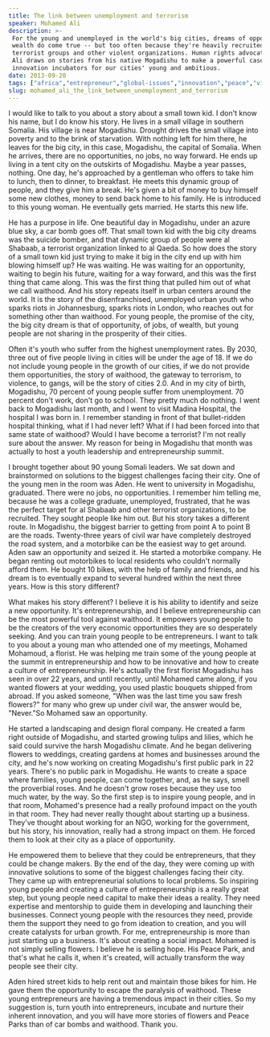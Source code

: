 ```yaml
---
title: The link between unemployment and terrorism
speaker: Mohamed Ali
description: >-
 For the young and unemployed in the world's big cities, dreams of opportunity and
 wealth do come true -- but too often because they're heavily recruited by
 terrorist groups and other violent organizations. Human rights advocate Mohamed
 Ali draws on stories from his native Mogadishu to make a powerful case for
 innovation incubators for our cities' young and ambitious.
date: 2013-09-20
tags: ["africa","entrepreneur","global-issues","innovation","peace","violence"]
slug: mohamed_ali_the_link_between_unemployment_and_terrorism
---
```


I would like to talk to you about a story about a small town kid. I don't know his name,
but I do know his story. He lives in a small village in southern Somalia. His village is
near Mogadishu. Drought drives the small village into poverty and to the brink of
starvation. With nothing left for him there, he leaves for the big city, in this case,
Mogadishu, the capital of Somalia. When he arrives, there are no opportunities, no jobs,
no way forward. He ends up living in a tent city on the outskirts of Mogadishu. Maybe a
year passes, nothing. One day, he's approached by a gentleman who offers to take him to
lunch, then to dinner, to breakfast. He meets this dynamic group of people, and they give
him a break. He's given a bit of money to buy himself some new clothes, money to send back
home to his family. He is introduced to this young woman. He eventually gets married. He
starts this new life.

He has a purpose in life. One beautiful day in Mogadishu, under an azure blue sky, a car
bomb goes off. That small town kid with the big city dreams was the suicide bomber, and
that dynamic group of people were al Shabaab, a terrorist organization linked to al
Qaeda. So how does the story of a small town kid just trying to make it big in the city end
up with him blowing himself up? He was waiting. He was waiting for an opportunity, waiting
to begin his future, waiting for a way forward, and this was the first thing that came
along. This was the first thing that pulled him out of what we call waithood. And his story
repeats itself in urban centers around the world. It is the story of the disenfranchised,
unemployed urban youth who sparks riots in Johannesburg, sparks riots in London, who
reaches out for something other than waithood. For young people, the promise of the city,
the big city dream is that of opportunity, of jobs, of wealth, but young people are not
sharing in the prosperity of their cities.

Often it's youth who suffer from the highest unemployment rates. By 2030, three out of
five people living in cities will be under the age of 18. If we do not include young
people in the growth of our cities, if we do not provide them opportunities, the story of
waithood, the gateway to terrorism, to violence, to gangs, will be the story of cities
2.0. And in my city of birth, Mogadishu, 70 percent of young people suffer from
unemployment. 70 percent don't work, don't go to school. They pretty much do nothing. I
went back to Mogadishu last month, and I went to visit Madina Hospital, the hospital I was
born in. I remember standing in front of that bullet-ridden hospital thinking, what if I
had never left? What if I had been forced into that same state of waithood? Would I have
become a terrorist? I'm not really sure about the answer. My reason for being in Mogadishu
that month was actually to host a youth leadership and entrepreneurship
summit.

I brought together about 90 young Somali leaders. We sat down and brainstormed on
solutions to the biggest challenges facing their city. One of the young men in the room was
Aden. He went to university in Mogadishu, graduated. There were no jobs, no opportunities.
I remember him telling me, because he was a college graduate, unemployed, frustrated, that
he was the perfect target for al Shabaab and other terrorist organizations, to be
recruited. They sought people like him out. But his story takes a different route. In
Mogadishu, the biggest barrier to getting from point A to point B are the roads.
Twenty-three years of civil war have completely destroyed the road system, and a motorbike
can be the easiest way to get around. Aden saw an opportunity and seized it. He started a
motorbike company. He began renting out motorbikes to local residents who couldn't
normally afford them. He bought 10 bikes, with the help of family and friends, and his
dream is to eventually expand to several hundred within the next three years. How is this
story different?

What makes his story different? I believe it is his ability to identify and seize a new
opportunity. It's entrepreneurship, and I believe entrepreneurship can be the most
powerful tool against waithood. It empowers young people to be the creators of the very
economic opportunities they are so desperately seeking. And you can train young people to
be entrepreneurs. I want to talk to you about a young man who attended one of my meetings,
Mohamed Mohamoud, a florist. He was helping me train some of the young people at the
summit in entrepreneurship and how to be innovative and how to create a culture of
entrepreneurship. He's actually the first florist Mogadishu has seen in over 22 years, and
until recently, until Mohamed came along, if you wanted flowers at your wedding, you used
plastic bouquets shipped from abroad. If you asked someone, "When was the last time you
saw fresh flowers?" for many who grew up under civil war, the answer would be, "Never."So
Mohamed saw an opportunity.

He started a landscaping and design floral company. He created a farm right outside of
Mogadishu, and started growing tulips and lilies, which he said could survive the harsh
Mogadishu climate. And he began delivering flowers to weddings, creating gardens at homes
and businesses around the city, and he's now working on creating Mogadishu's first public
park in 22 years. There's no public park in Mogadishu. He wants to create a space where
families, young people, can come together, and, as he says, smell the proverbial roses.
And he doesn't grow roses because they use too much water, by the way. So the first step is
to inspire young people, and in that room, Mohamed's presence had a really profound impact
on the youth in that room. They had never really thought about starting up a business.
They've thought about working for an NGO, working for the government, but his story, his
innovation, really had a strong impact on them. He forced them to look at their city as a
place of opportunity.

He empowered them to believe that they could be entrepreneurs, that they could be change
makers. By the end of the day, they were coming up with innovative solutions to some of
the biggest challenges facing their city. They came up with entrepreneurial solutions to
local problems. So inspiring young people and creating a culture of entrepreneurship is a
really great step, but young people need capital to make their ideas a reality. They need
expertise and mentorship to guide them in developing and launching their businesses.
Connect young people with the resources they need, provide them the support they need to
go from ideation to creation, and you will create catalysts for urban growth. For me,
entrepreneurship is more than just starting up a business. It's about creating a social
impact. Mohamed is not simply selling flowers. I believe he is selling hope. His Peace
Park, and that's what he calls it, when it's created, will actually transform the way
people see their city.

Aden hired street kids to help rent out and maintain those bikes for him. He gave them the
opportunity to escape the paralysis of waithood. These young entrepreneurs are having a
tremendous impact in their cities. So my suggestion is, turn youth into entrepreneurs,
incubate and nurture their inherent innovation, and you will have more stories of flowers
and Peace Parks than of car bombs and waithood. Thank you.

<!--
ad_duration=3.33
event="TEDCity2.0"
external_start_time=0
has_talk_citation=0
intro_duration=11.82
is_subtitle_required="False"
is_talk_featured="True"
language="en"
language_swap="False"
native_language="en"
number_of_related_talks=6
number_of_speakers=1
number_of_subtitled_videos=31
number_of_tags=6
number_of_talk_download_languages=32
number_of_talk_more_resources=1
number_of_talk_recommendations=0
number_of_talks_take_actions=0
post_ad_duration=0.83
published_timestamp="2013-11-13 15:59:49"
recording_date="2013-09-20"
speaker_description="Human rights advocate"
speaker_is_published=1
speaker_name="Mohamed Ali"
talk_name="The link between unemployment and terrorism"
talks_tags=["africa","entrepreneur","global-issues","innovation","peace","violence"]
talks_take_action=[]
url_photo_speaker="https://pe.tedcdn.com/images/ted/86b94bfa846f9e4b75047d96d54d6c3503f747ad_254x191.jpg"
url_photo_talk="https://pe.tedcdn.com/images/ted/fe8e6155e8e95c80fd028c1b01b1e40dc8081473_1600x1200.jpg"
url_webpage="https://www.ted.com/talks/mohamed_ali_the_link_between_unemployment_and_terrorism"
video_type_name="TED Stage Talk"
-->